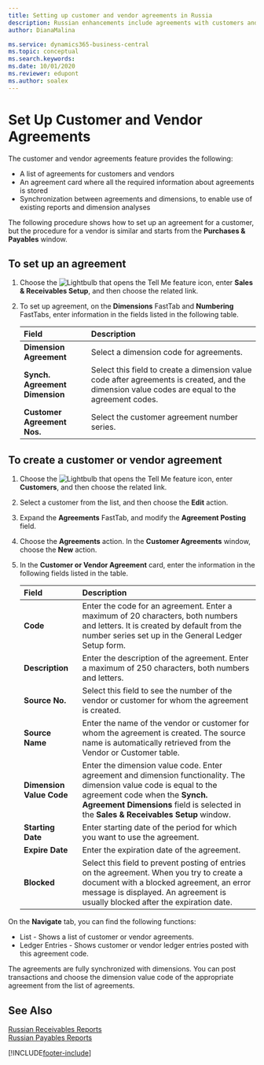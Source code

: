 ```yaml
---
title: Setting up customer and vendor agreements in Russia
description: Russian enhancements include agreements with customers and vendors.
author: DianaMalina

ms.service: dynamics365-business-central
ms.topic: conceptual
ms.search.keywords:
ms.date: 10/01/2020
ms.reviewer: edupont
ms.author: soalex
---
```


# Set Up Customer and Vendor Agreements

The customer and vendor agreements feature provides the following:

- A list of agreements for customers and vendors
- An agreement card where all the required information about agreements is stored
- Synchronization between agreements and dimensions, to enable use of existing reports and dimension analyses

The following procedure shows how to set up an agreement for a customer, but the procedure for a vendor is similar and starts from the **Purchases & Payables** window.

## To set up an agreement

1. Choose the ![Lightbulb that opens the Tell Me feature](../../media/ui-search/search_small.png "Tell me what you want to do") icon, enter **Sales & Receivables Setup**, and then choose the related link.

2. To set up agreement, on the **Dimensions** FastTab and **Numbering** FastTabs, enter information in the fields listed in the following table.

   | Field                          | Description         |
   | :----------------------------- | :------------------ |
   | **Dimension Agreement**        | Select a dimension code for agreements.             |
   | **Synch. Agreement Dimension** | Select this field to create a dimension value code after agreements is created, and the dimension value codes are equal to the agreement codes. |
   | **Customer Agreement Nos.**    | Select the customer agreement number series.        | 

## To create a customer or vendor agreement 

1. Choose the ![Lightbulb that opens the Tell Me feature](../../media/ui-search/search_small.png "Tell me what you want to do") icon, enter **Customers**, and then choose the related link.

2. Select a customer from the list, and then choose the **Edit** action.

3. Expand the **Agreements** FastTab, and modify the **Agreement Posting** field.

4. Choose the **Agreements** action. In the **Customer Agreements** window, choose the **New** action.

5. In the **Customer or Vendor Agreement** card, enter the information in the following fields listed in the table.

   | Field                    | Description                                                  |
   | :----------------------- | :----------------------------------------------------------- |
   | **Code**                 | Enter the code for an agreement. Enter a maximum of 20 characters, both numbers and letters. It is created by default from the number series set up in the General Ledger Setup form. |
   | **Description**          | Enter the description of the agreement. Enter a maximum of 250 characters, both numbers and letters. |
   | **Source No.**           | Select this field to see the number of the vendor or customer for whom the agreement is created. |
   | **Source Name**          | Enter the name of the vendor or customer for whom the agreement is created. The source name is automatically retrieved from the Vendor or Customer table. |
   | **Dimension Value Code** | Enter the dimension value code. Enter agreement and dimension functionality. The dimension value code is equal to the agreement code when the **Synch. Agreement Dimensions** field is selected in the **Sales & Receivables Setup** window. |
   | **Starting Date**        | Enter starting date of the period for which you want to use the agreement. |
   | **Expire Date**          | Enter the expiration date of the agreement.                  |
   | **Blocked**              | Select this field to prevent posting of entries on the agreement. When you try to create a document with a blocked agreement, an error message is displayed. An agreement is usually blocked after the expiration date. |

On the **Navigate** tab, you can find the following functions: 

- List - Shows a list of customer or vendor agreements.
- Ledger Entries - Shows customer or vendor ledger entries posted with this agreement code. 

The agreements are fully synchronized with dimensions. You can post transactions and choose the dimension value code of the appropriate agreement from the list of agreements.

## See Also

[Russian Receivables Reports](Russian-Receivables-Reports.md)  
[Russian Payables Reports](Russian-Payables-Reports.md)  


[!INCLUDE[footer-include](../../includes/footer-banner.md)]